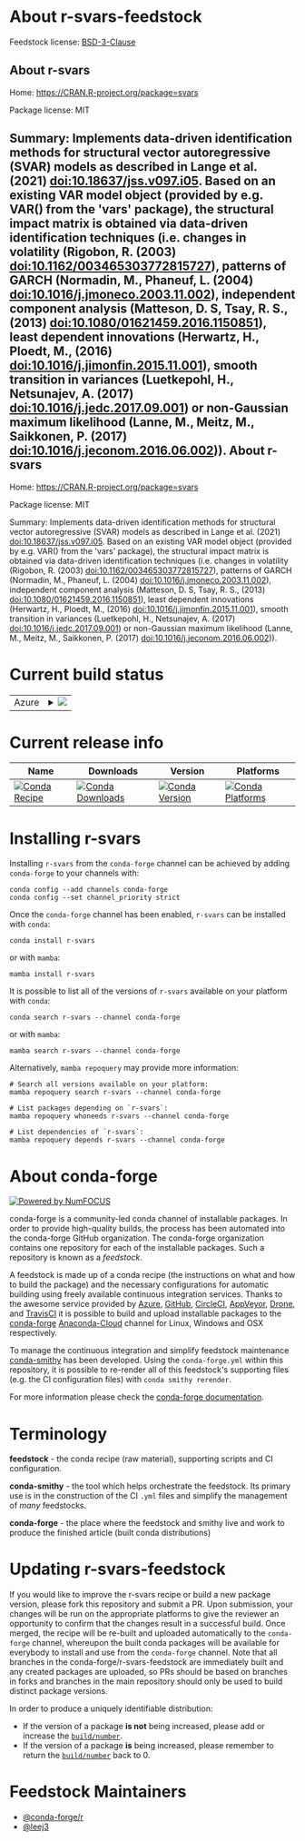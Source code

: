 About r-svars-feedstock
=======================

Feedstock license: [BSD-3-Clause](https://github.com/conda-forge/r-svars-feedstock/blob/main/LICENSE.txt)

About r-svars
-------------

Home: https://CRAN.R-project.org/package=svars

Package license: MIT

Summary: Implements data-driven identification methods for structural vector autoregressive (SVAR) models as described in Lange et al. (2021) <doi:10.18637/jss.v097.i05>. Based on an existing VAR model object (provided by e.g. VAR() from the 'vars' package), the structural impact matrix is obtained via data-driven identification techniques (i.e. changes in volatility (Rigobon, R. (2003) <doi:10.1162/003465303772815727>),  patterns of GARCH (Normadin, M., Phaneuf, L. (2004) <doi:10.1016/j.jmoneco.2003.11.002>), independent component analysis (Matteson, D. S, Tsay, R. S., (2013) <doi:10.1080/01621459.2016.1150851>), least dependent innovations (Herwartz, H., Ploedt, M., (2016) <doi:10.1016/j.jimonfin.2015.11.001>), smooth transition in variances (Luetkepohl, H., Netsunajev, A. (2017) <doi:10.1016/j.jedc.2017.09.001>) or non-Gaussian maximum likelihood (Lanne, M., Meitz, M., Saikkonen, P. (2017) <doi:10.1016/j.jeconom.2016.06.002>)).
About r-svars
-------------

Home: https://CRAN.R-project.org/package=svars

Package license: MIT

Summary: Implements data-driven identification methods for structural vector autoregressive (SVAR) models as described in Lange et al. (2021) <doi:10.18637/jss.v097.i05>. Based on an existing VAR model object (provided by e.g. VAR() from the 'vars' package), the structural impact matrix is obtained via data-driven identification techniques (i.e. changes in volatility (Rigobon, R. (2003) <doi:10.1162/003465303772815727>),  patterns of GARCH (Normadin, M., Phaneuf, L. (2004) <doi:10.1016/j.jmoneco.2003.11.002>), independent component analysis (Matteson, D. S, Tsay, R. S., (2013) <doi:10.1080/01621459.2016.1150851>), least dependent innovations (Herwartz, H., Ploedt, M., (2016) <doi:10.1016/j.jimonfin.2015.11.001>), smooth transition in variances (Luetkepohl, H., Netsunajev, A. (2017) <doi:10.1016/j.jedc.2017.09.001>) or non-Gaussian maximum likelihood (Lanne, M., Meitz, M., Saikkonen, P. (2017) <doi:10.1016/j.jeconom.2016.06.002>)).

Current build status
====================


<table>
    
  <tr>
    <td>Azure</td>
    <td>
      <details>
        <summary>
          <a href="https://dev.azure.com/conda-forge/feedstock-builds/_build/latest?definitionId=17894&branchName=main">
            <img src="https://dev.azure.com/conda-forge/feedstock-builds/_apis/build/status/r-svars-feedstock?branchName=main">
          </a>
        </summary>
        <table>
          <thead><tr><th>Variant</th><th>Status</th></tr></thead>
          <tbody><tr>
              <td>linux_64_r_base4.2</td>
              <td>
                <a href="https://dev.azure.com/conda-forge/feedstock-builds/_build/latest?definitionId=17894&branchName=main">
                  <img src="https://dev.azure.com/conda-forge/feedstock-builds/_apis/build/status/r-svars-feedstock?branchName=main&jobName=linux&configuration=linux%20linux_64_r_base4.2" alt="variant">
                </a>
              </td>
            </tr><tr>
              <td>linux_64_r_base4.3</td>
              <td>
                <a href="https://dev.azure.com/conda-forge/feedstock-builds/_build/latest?definitionId=17894&branchName=main">
                  <img src="https://dev.azure.com/conda-forge/feedstock-builds/_apis/build/status/r-svars-feedstock?branchName=main&jobName=linux&configuration=linux%20linux_64_r_base4.3" alt="variant">
                </a>
              </td>
            </tr><tr>
              <td>osx_64_r_base4.2</td>
              <td>
                <a href="https://dev.azure.com/conda-forge/feedstock-builds/_build/latest?definitionId=17894&branchName=main">
                  <img src="https://dev.azure.com/conda-forge/feedstock-builds/_apis/build/status/r-svars-feedstock?branchName=main&jobName=osx&configuration=osx%20osx_64_r_base4.2" alt="variant">
                </a>
              </td>
            </tr><tr>
              <td>osx_64_r_base4.3</td>
              <td>
                <a href="https://dev.azure.com/conda-forge/feedstock-builds/_build/latest?definitionId=17894&branchName=main">
                  <img src="https://dev.azure.com/conda-forge/feedstock-builds/_apis/build/status/r-svars-feedstock?branchName=main&jobName=osx&configuration=osx%20osx_64_r_base4.3" alt="variant">
                </a>
              </td>
            </tr><tr>
              <td>win_64</td>
              <td>
                <a href="https://dev.azure.com/conda-forge/feedstock-builds/_build/latest?definitionId=17894&branchName=main">
                  <img src="https://dev.azure.com/conda-forge/feedstock-builds/_apis/build/status/r-svars-feedstock?branchName=main&jobName=win&configuration=win%20win_64_" alt="variant">
                </a>
              </td>
            </tr>
          </tbody>
        </table>
      </details>
    </td>
  </tr>
</table>

Current release info
====================

| Name | Downloads | Version | Platforms |
| --- | --- | --- | --- |
| [![Conda Recipe](https://img.shields.io/badge/recipe-r--svars-green.svg)](https://anaconda.org/conda-forge/r-svars) | [![Conda Downloads](https://img.shields.io/conda/dn/conda-forge/r-svars.svg)](https://anaconda.org/conda-forge/r-svars) | [![Conda Version](https://img.shields.io/conda/vn/conda-forge/r-svars.svg)](https://anaconda.org/conda-forge/r-svars) | [![Conda Platforms](https://img.shields.io/conda/pn/conda-forge/r-svars.svg)](https://anaconda.org/conda-forge/r-svars) |

Installing r-svars
==================

Installing `r-svars` from the `conda-forge` channel can be achieved by adding `conda-forge` to your channels with:

```
conda config --add channels conda-forge
conda config --set channel_priority strict
```

Once the `conda-forge` channel has been enabled, `r-svars` can be installed with `conda`:

```
conda install r-svars
```

or with `mamba`:

```
mamba install r-svars
```

It is possible to list all of the versions of `r-svars` available on your platform with `conda`:

```
conda search r-svars --channel conda-forge
```

or with `mamba`:

```
mamba search r-svars --channel conda-forge
```

Alternatively, `mamba repoquery` may provide more information:

```
# Search all versions available on your platform:
mamba repoquery search r-svars --channel conda-forge

# List packages depending on `r-svars`:
mamba repoquery whoneeds r-svars --channel conda-forge

# List dependencies of `r-svars`:
mamba repoquery depends r-svars --channel conda-forge
```


About conda-forge
=================

[![Powered by
NumFOCUS](https://img.shields.io/badge/powered%20by-NumFOCUS-orange.svg?style=flat&colorA=E1523D&colorB=007D8A)](https://numfocus.org)

conda-forge is a community-led conda channel of installable packages.
In order to provide high-quality builds, the process has been automated into the
conda-forge GitHub organization. The conda-forge organization contains one repository
for each of the installable packages. Such a repository is known as a *feedstock*.

A feedstock is made up of a conda recipe (the instructions on what and how to build
the package) and the necessary configurations for automatic building using freely
available continuous integration services. Thanks to the awesome service provided by
[Azure](https://azure.microsoft.com/en-us/services/devops/), [GitHub](https://github.com/),
[CircleCI](https://circleci.com/), [AppVeyor](https://www.appveyor.com/),
[Drone](https://cloud.drone.io/welcome), and [TravisCI](https://travis-ci.com/)
it is possible to build and upload installable packages to the
[conda-forge](https://anaconda.org/conda-forge) [Anaconda-Cloud](https://anaconda.org/)
channel for Linux, Windows and OSX respectively.

To manage the continuous integration and simplify feedstock maintenance
[conda-smithy](https://github.com/conda-forge/conda-smithy) has been developed.
Using the ``conda-forge.yml`` within this repository, it is possible to re-render all of
this feedstock's supporting files (e.g. the CI configuration files) with ``conda smithy rerender``.

For more information please check the [conda-forge documentation](https://conda-forge.org/docs/).

Terminology
===========

**feedstock** - the conda recipe (raw material), supporting scripts and CI configuration.

**conda-smithy** - the tool which helps orchestrate the feedstock.
                   Its primary use is in the construction of the CI ``.yml`` files
                   and simplify the management of *many* feedstocks.

**conda-forge** - the place where the feedstock and smithy live and work to
                  produce the finished article (built conda distributions)


Updating r-svars-feedstock
==========================

If you would like to improve the r-svars recipe or build a new
package version, please fork this repository and submit a PR. Upon submission,
your changes will be run on the appropriate platforms to give the reviewer an
opportunity to confirm that the changes result in a successful build. Once
merged, the recipe will be re-built and uploaded automatically to the
`conda-forge` channel, whereupon the built conda packages will be available for
everybody to install and use from the `conda-forge` channel.
Note that all branches in the conda-forge/r-svars-feedstock are
immediately built and any created packages are uploaded, so PRs should be based
on branches in forks and branches in the main repository should only be used to
build distinct package versions.

In order to produce a uniquely identifiable distribution:
 * If the version of a package **is not** being increased, please add or increase
   the [``build/number``](https://docs.conda.io/projects/conda-build/en/latest/resources/define-metadata.html#build-number-and-string).
 * If the version of a package **is** being increased, please remember to return
   the [``build/number``](https://docs.conda.io/projects/conda-build/en/latest/resources/define-metadata.html#build-number-and-string)
   back to 0.

Feedstock Maintainers
=====================

* [@conda-forge/r](https://github.com/conda-forge/r/)
* [@leej3](https://github.com/leej3/)

